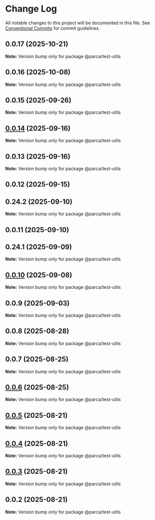 # Change Log

All notable changes to this project will be documented in this file.
See [Conventional Commits](https://conventionalcommits.org) for commit guidelines.

## 0.0.17 (2025-10-21)

**Note:** Version bump only for package @parca/test-utils

## 0.0.16 (2025-10-08)

**Note:** Version bump only for package @parca/test-utils

## 0.0.15 (2025-09-26)

**Note:** Version bump only for package @parca/test-utils

## [0.0.14](https://github.com/parca-dev/parca/compare/@parca/test-utils@0.0.13...@parca/test-utils@0.0.14) (2025-09-16)

**Note:** Version bump only for package @parca/test-utils

## 0.0.13 (2025-09-16)

**Note:** Version bump only for package @parca/test-utils

## 0.0.12 (2025-09-15)

## 0.24.2 (2025-09-10)

**Note:** Version bump only for package @parca/test-utils

## 0.0.11 (2025-09-10)

## 0.24.1 (2025-09-09)

**Note:** Version bump only for package @parca/test-utils

## [0.0.10](https://github.com/parca-dev/parca/compare/@parca/test-utils@0.0.9...@parca/test-utils@0.0.10) (2025-09-08)

**Note:** Version bump only for package @parca/test-utils

## 0.0.9 (2025-09-03)

**Note:** Version bump only for package @parca/test-utils

## 0.0.8 (2025-08-28)

**Note:** Version bump only for package @parca/test-utils

## 0.0.7 (2025-08-25)

**Note:** Version bump only for package @parca/test-utils

## [0.0.6](https://github.com/parca-dev/parca/compare/@parca/test-utils@0.0.5...@parca/test-utils@0.0.6) (2025-08-25)

**Note:** Version bump only for package @parca/test-utils

## [0.0.5](https://github.com/parca-dev/parca/compare/@parca/test-utils@0.0.4...@parca/test-utils@0.0.5) (2025-08-21)

**Note:** Version bump only for package @parca/test-utils

## [0.0.4](https://github.com/parca-dev/parca/compare/@parca/test-utils@0.0.3...@parca/test-utils@0.0.4) (2025-08-21)

**Note:** Version bump only for package @parca/test-utils

## [0.0.3](https://github.com/parca-dev/parca/compare/@parca/test-utils@0.0.2...@parca/test-utils@0.0.3) (2025-08-21)

**Note:** Version bump only for package @parca/test-utils

## 0.0.2 (2025-08-21)

**Note:** Version bump only for package @parca/test-utils
